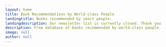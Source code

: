 ```yaml
---
layout: home
title: Book Recommendations by World-class People
landingtitle: Books recommended by smart people.
landingdescription: Our newsletter list is currently closed. Thank you for your interest!
description: Free database of books recommended by world-class people.
image: null
author: null
---
```

